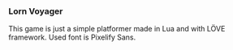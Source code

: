 ### Lorn Voyager
This game is just a simple platformer made in Lua and with LÖVE framework.
Used font is Pixelify Sans.